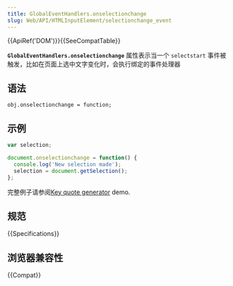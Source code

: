```yaml
---
title: GlobalEventHandlers.onselectionchange
slug: Web/API/HTMLInputElement/selectionchange_event
---
```


{{ApiRef('DOM')}}{{SeeCompatTable}}

**`GlobalEventHandlers.onselectionchange`** 属性表示当一个 `selectstart` 事件被触发，比如在页面上选中文字变化时，会执行绑定的事件处理器

## 语法

```plain
obj.onselectionchange = function;
```

## 示例

```js
var selection;

document.onselectionchange = function() {
  console.log('New selection made');
  selection = document.getSelection();
};
```

完整例子请参阅[Key quote generator](https://github.com/chrisdavidmills/selection-api-examples/#key-quote-generator-see-it-running-live) demo.

## 规范

{{Specifications}}

## 浏览器兼容性

{{Compat}}
